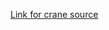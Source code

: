 [Link for crane source](https://sketchfab.com/3d-models/tower-crane-49851dc7a51b43bda6aea06856c26a85)